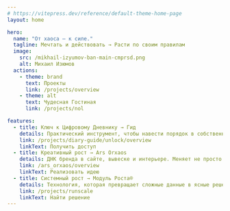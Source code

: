 ```yaml
---
# https://vitepress.dev/reference/default-theme-home-page
layout: home

hero:
  name: "От хаоса — к силе."
  tagline: Мечтать и действовать → Расти по своим правилам
  image:
    src: /mikhail-izyumov-ban-main-cmprsd.png
    alt: Михаил Изюмов
  actions:
    - theme: brand
      text: Проекты
      link: /projects/overview
    - theme: alt
      text: Чудесная Гостиная
      link: /projects/nol

features:
  - title: Ключ к Цифровому Дневнику → Гид
    details: Практический инструмент, чтобы навести порядок в собственном мире и превратить его в источник сфокусированной силы.
    link: /projects/diary-guide/unlock/overview
    linkText: Получить доступ
  - title: Креативный рост → Ars Orxaos
    details: ДНК бренда в сайте, вывеске и интерьере. Меняет не просто восприятие, а саму реальность вашего бизнеса. Помогает притянуть нужных людей и воплотить смелые идеи.
    link: /ars_orxaos/overview
    linkText: Реализовать идею
  - title: Системный рост → Модуль Роста®
    details: Технология, которая превращает сложные данные в ясные решения. Позволяет действовать уверенно и строить бизнес, который растет по вашим правилам.
    link: /projects/runscale
    linkText: Найти решение
---
```

